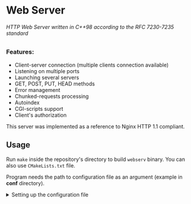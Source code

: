 # Web Server

###### _HTTP Web Server written in C++98 according to the RFC 7230-7235 standard_

### Features:
- Client-server connection (multiple clients connection available)
- Listening on multiple ports
- Launching several servers
- GET, POST, PUT, HEAD methods
- Error management
- Chunked-requests processing
- Autoindex
- CGI-scripts support
- Client's authorization

This server was implemented as a reference to Nginx HTTP 1.1 compliant.

## Usage

Run `make` inside the repository's directory to build `webserv` binary. You can also use `CMakeLists.txt` file.

Program needs the path to configuration file as an argument (example in **conf** directory).

<details>
    <summary>
        Setting up the configuration file
    </summary>
    <br/>
    <p><b>In the main server directive we can specify:</b></p>
    <ul>
        <li>Server ports &emsp;&emsp; 
            <sub>
                <i>listen 80 81</i>
            </sub>
        </li>
        <li>Server name &emsp;&emsp; 
            <sub>
                <i>server_name example.com</i>
            </sub>
        </li>
        <li>Root directory &emsp;&emsp; 
            <sub>
                <i>root /Users/me/cpp_webserver/resources</i>
            </sub>
        </li>
        <li>Custom error pages &emsp;&emsp; 
            <sub>
                <i>error_page 405 /40x.html</i>
            </sub>
        </li>
        <li>On/off autoindex &emsp;&emsp; 
            <sub>
                <i>autoindex on</i>
            </sub>
        </li>
    </ul>
    <p><b>In the location directive we can specify:</b></p>
    <ul>
        <li>Root directory &emsp;&emsp; 
            <sub>
                <i>root /Users/me/cpp_webserver/resources/42_test</i>
            </sub>
        </li>
        <li>Default index page &emsp;&emsp; 
            <sub>
                <i>index index.html</i>
            </sub>
        </li>
        <li>Available methods &emsp;&emsp; 
            <sub>
                <i>limit_except POST GET</i>
            </sub>
        </li>
        <li>Limit of received body size &emsp;&emsp; 
            <sub>
                <i>client_max_body_size 1000</i>
            </sub>
        </li>
        <li>Path to the CGI script interpreter &emsp;&emsp;
            <sub>
                <i>fastcgi_pass /Users/me/cpp_webserver/resources/cgi_tester</i>
            </sub>
        </li>
        <li>Authorization credentials &emsp;&emsp;
            <sub>
                <i>auth_basic user1:qwerty1234</i>
            </sub>
        </li>
    </ul>
</details>
